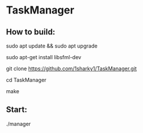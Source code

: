 # TaskManager

## How to build:

sudo apt update && sudo apt upgrade

sudo apt-get install libsfml-dev

git clone https://github.com/1sharky1/TaskManager.git

cd TaskManager

make



## Start:
./manager
